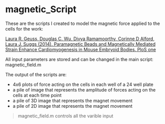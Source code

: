 magnetic_Script
===============

These are the scripts I created to model the magnetic force applied to the cells for the work:

[Laura R. Geuss, Douglas C. Wu, Divya Ramamoorthy, Corinne D Alford, Laura J. Suggs (2014). Paramagnetic Beads and Magnetically Mediated Strain Enhance Cardiomyogenesis in Mouse Embryoid Bodies. PloS one](http://journals.plos.org/plosone/article?id=10.1371/journal.pone.0113982)

All input parameters are stored and can be changed in the main script: magnetic_field.m

The output of the scripts are:
* 4x6 plots of force acting on the cells in each well of a 24 well plate
* a pile of image that represents the amplitude of forces acting on the cells at each time point
* a pile of 3D image that represents the magnet movement
* a pile of 2D image that represents the magnet movement

> magnetic_field.m controls all the varible input 



